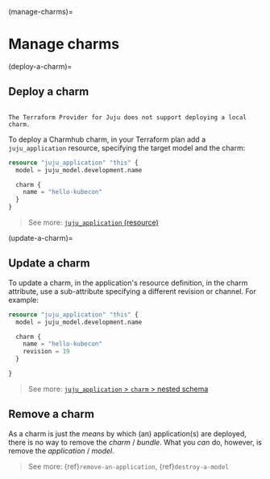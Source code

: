 (manage-charms)=
# Manage charms

(deploy-a-charm)=
## Deploy a charm 

```{important}

The Terraform Provider for Juju does not support deploying a local charm.

```

To deploy a Charmhub charm, in your Terraform plan add a `juju_application` resource, specifying the target model and the charm:

```terraform
resource "juju_application" "this" {
  model = juju_model.development.name

  charm {
    name = "hello-kubecon"
  }
}
```

> See more: [`juju_application` (resource)](https://registry.terraform.io/providers/juju/juju/latest/docs/resources/application#schema)


(update-a-charm)=
## Update a charm


To update a charm, in the application's resource definition, in the charm attribute, use a sub-attribute specifying a different revision or channel. For example:

```terraform
resource "juju_application" "this" {
  model = juju_model.development.name

  charm {
    name = "hello-kubecon"
    revision = 19
  }

}
```

> See more: [`juju_application` > `charm` > nested schema ](https://registry.terraform.io/providers/juju/juju/latest/docs/resources/application#nested-schema-for-charm)

## Remove a charm 

As a charm is just the *means* by which (an) application(s) are deployed, there is no way to remove the *charm* / *bundle*. What you *can* do, however, is remove the *application* / *model*.

> See more: {ref}`remove-an-application`, {ref}`destroy-a-model`
